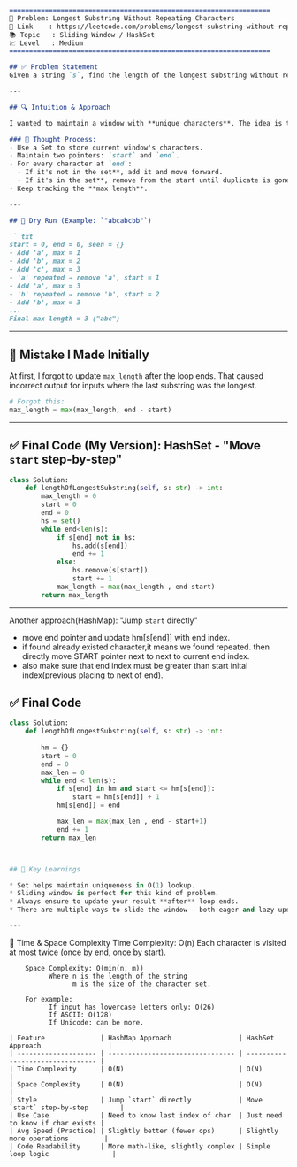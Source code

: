 
````md
==================================================================
🧩 Problem: Longest Substring Without Repeating Characters
🔗 Link    : https://leetcode.com/problems/longest-substring-without-repeating-characters/
📚 Topic   : Sliding Window / HashSet
📈 Level   : Medium
==================================================================

## ✅ Problem Statement
Given a string `s`, find the length of the longest substring without repeating characters**.

---

## 🔍 Intuition & Approach

I wanted to maintain a window with **unique characters**. The idea is to expand the window (`end`) as long as characters are not repeated. But when a duplicate is found, shrink the window from the start (`start`) until the duplicate character is removed.

### 🧠 Thought Process:
- Use a Set to store current window's characters.
- Maintain two pointers: `start` and `end`.
- For every character at `end`:
  - If it's not in the set**, add it and move forward.
  - If it's in the set**, remove from the start until duplicate is gone.
- Keep tracking the **max length**.

---

## 🔁 Dry Run (Example: `"abcabcbb"`)

```txt
start = 0, end = 0, seen = {}
- Add 'a', max = 1
- Add 'b', max = 2
- Add 'c', max = 3
- 'a' repeated → remove 'a', start = 1
- Add 'a', max = 3
- 'b' repeated → remove 'b', start = 2
- Add 'b', max = 3
...
Final max length = 3 ("abc")
````

---

## 🧪 Mistake I Made Initially

At first, I forgot to update `max_length` after the loop ends. That caused incorrect output for inputs where the last substring was the longest.

```python
# Forgot this:
max_length = max(max_length, end - start)
```

---

## ✅ Final Code (My Version): HashSet - "Move `start` step-by-step"

```python
class Solution:
    def lengthOfLongestSubstring(self, s: str) -> int:
        max_length = 0
        start = 0
        end = 0
        hs = set()
        while end<len(s):
            if s[end] not in hs:
                hs.add(s[end])
                end += 1
            else:
                hs.remove(s[start])
                start += 1
            max_length = max(max_length , end-start)
        return max_length
```

---

Another approach(HashMap):  "Jump `start` directly" 

  -  move end pointer and update hm[s[end]] with end index.
  -  if found already existed character,it means we found repeated. then directly move START pointer next to next to current end index.
  -  also make sure that end index must be greater than start inital index(previous placing to next of end).


## ✅ Final Code

```python
class Solution:
    def lengthOfLongestSubstring(self, s: str) -> int:
        
        hm = {}
        start = 0
        end = 0
        max_len = 0
        while end < len(s):
            if s[end] in hm and start <= hm[s[end]]:
                start = hm[s[end]] + 1
            hm[s[end]] = end

            max_len = max(max_len , end - start+1)
            end += 1
        return max_len



## 🧾 Key Learnings

* Set helps maintain uniqueness in O(1) lookup.
* Sliding window is perfect for this kind of problem.
* Always ensure to update your result **after** loop ends.
* There are multiple ways to slide the window — both eager and lazy updates work, depending on where you check `max_length`.

---
```
🧠 Time & Space Complexity
        Time Complexity: O(n)
              Each character is visited at most twice (once by end, once by start).
        
        Space Complexity: O(min(n, m))
              Where n is the length of the string
                    m is the size of the character set.

        For example:
              If input has lowercase letters only: O(26)
              If ASCII: O(128)
              If Unicode: can be more.
```
| Feature              | HashMap Approach                 | HashSet Approach                 |
| -------------------- | -------------------------------- | -------------------------------- |
| Time Complexity      | O(N)                             | O(N)                             |
| Space Complexity     | O(N)                             | O(N)                             |
| Style                | Jump `start` directly            | Move `start` step-by-step        |
| Use Case             | Need to know last index of char  | Just need to know if char exists |
| Avg Speed (Practice) | Slightly better (fewer ops)      | Slightly more operations         |
| Code Readability     | More math-like, slightly complex | Simple loop logic                |
